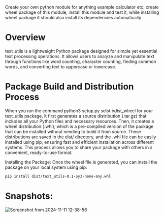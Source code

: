Create your own python module for anything example calculator etc.
create wheel package of this module, install this module and test it, while installing wheel package it should also install its dependencies automatically 

# Overview
text_utils is a lightweight Python package designed for simple yet essential text processing operations. It allows users to analyze and manipulate text through 
functions like word counting, character counting, finding common words, and converting text to uppercase or lowercase. 

# Package Build and Distribution Process

When you run the command python3 setup.py sdist bdist_wheel for your text_utils package, it first generates a source distribution (.tar.gz) that includes all
your Python files and necessary resources. Then, it creates a wheel distribution (.whl), which is a pre-compiled version of the package that can be installed 
without needing to build it from source. These distributions are saved in the dist/ directory, and the .whl file can be easily installed using pip, ensuring 
fast and efficient installation across different systems. This process allows you to share your package with others in a convenient, ready-to-use format.

Installing the Package: Once the wheel file is generated, you can install the package on your local system using pip:
```bash
pip install dist/text_utils-0.1-py3-none-any.whl
```
# Snapshots:

![Screenshot from 2024-11-11 12-38-56](https://github.com/user-attachments/assets/7b28f042-9b23-4827-844e-fc616540e79f)
